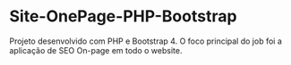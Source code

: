 # Site-OnePage-PHP-Bootstrap
 Projeto desenvolvido com PHP e Bootstrap 4. O foco principal do job foi a aplicação de SEO On-page em todo o website.

